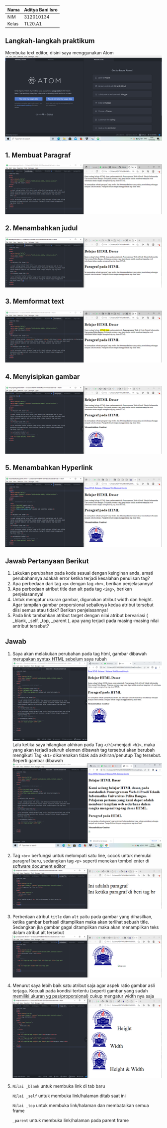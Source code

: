 | Nama      | Aditya Bani Isro |
| ----------- | ----------- |
| NIM     | 312010134       |
| Kelas   | TI.20.A1        |

## Langkah-langkah praktikum
Membuka text editor, disini saya menggunakan Atom
![img01!](img/fotoatom.PNG)

## 1. Membuat Paragraf
![img02!](img/membuatparagraf.PNG)

## 2. Menambahkan judul
![img03!](img/tambahjudul.PNG)

## 3. Memformat text
![img04!](img/formattext.PNG)

## 4. Menyisipkan gambar
![img05!](img/menyisipkangambar.PNG)

## 5. Menambahkan Hyperlink
![img06!](img/menambahkanhyperlink.PNG)

## Jawab Pertanyaan Berikut
1. Lakukan perubahan pada kode sesuai dengan keinginan anda, amati perubahannya adakah
error ketika terjadi kesalahan penulisan tag?
2. Apa perbedaan dari tag `<p>` dengan tag `<br>`, berikan penjelasannya!
3. Apa perbedaan atribut title dan alt pada tag `<img>`, berikan penjelasannya!
4. Untuk mengatur ukuran gambar, digunakan atribut width dan height. Agar tampilan gambar
proporsional sebaiknya kedua atribut tersebut diisi semua atau tidak? Berikan penjelasannya!
5. Pada link tambahkan atribut target dengan nilai atribut bervariasi ( _blank, _self, _top,
_parent ), apa yang terjadi pada masing-masing nilai antribut tersebut?

## Jawab
1. Saya akan melakukan perubahan pada tag html, gambar dibawah merupakan syntax HTML sebelum saya rubah
![img1!](img/1.PNG)
Lalu ketika saya hilangkan akhiran pada Tag `</h1>`menjadi `<h1>`, maka yang akan terjadi seluruh elemen dibawah tag tersebut akan berubah mengikuti Tag `<h1>` dikarenakan tidak ada akhiran/penutup Tag tersebut.
Seperti gambar dibawah
![img2!](img/2.PNG)

2. Tag `<br>` berfungsi untuk melompati satu line, cocok untuk memulai paragraf baru, sedangkan tag `<p>` seperti menekan tombol enter di software document editor
![img3!](img/paragraf-br-p.PNG)

3. Perbedaan atribut `title` dan `alt` yaitu pada gambar yang dihasilkan, ketika gambar berhasil ditampilkan maka akan terlihat sebuah title. Sedangkan jka gambar gagal ditampilkan maka akan menampilkan teks dalam atribut alt tersebut
![img4!](img/alt-title.PNG)

4. Menurut saya lebih baik satu atribut saja agar aspek ratio gambar asli terjaga. Kecuali pada kondisi tertentu (seperti gambar yang sudah memiliki ukuran yg pas/proporsional) cukup mengatur width nya saja
![img5!](img/image-atribute.PNG)

5. `Nilai _blank` untuk membuka link di tab baru

	`Nilai _self` untuk membuka link/halaman ditab saat ini

	`Nilai _top` untuk membuka link/halaman dan membatalkan semua frame

	`_parent` untuk membuka link/halaman pada parent frame
